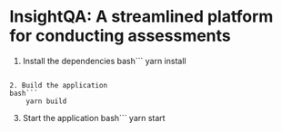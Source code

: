# InsightQA: A streamlined platform for conducting assessments

1. Install the dependencies
bash```
    yarn install
```

2. Build the application
bash```
    yarn build
```

3. Start the application
bash```
    yarn start
```
